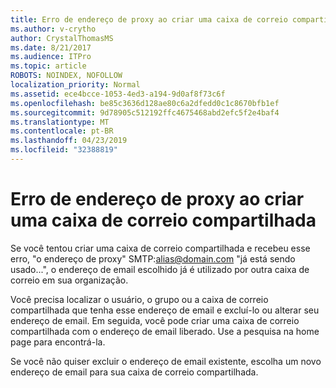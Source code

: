 ```yaml
---
title: Erro de endereço de proxy ao criar uma caixa de correio compartilhada
ms.author: v-crytho
author: CrystalThomasMS
ms.date: 8/21/2017
ms.audience: ITPro
ms.topic: article
ROBOTS: NOINDEX, NOFOLLOW
localization_priority: Normal
ms.assetid: ece4bcce-1053-4ed3-a194-9d0af8f73c6f
ms.openlocfilehash: be85c3636d128ae80c6a2dfedd0c1c8670bfb1ef
ms.sourcegitcommit: 9d78905c512192ffc4675468abd2efc5f2e4baf4
ms.translationtype: MT
ms.contentlocale: pt-BR
ms.lasthandoff: 04/23/2019
ms.locfileid: "32388819"
---
```

# <a name="proxy-address-error-while-creating-a-shared-mailbox"></a>Erro de endereço de proxy ao criar uma caixa de correio compartilhada

Se você tentou criar uma caixa de correio compartilhada e recebeu esse erro, "o endereço de proxy" SMTP:alias@domain.com "já está sendo usado...", o endereço de email escolhido já é utilizado por outra caixa de correio em sua organização.
  
Você precisa localizar o usuário, o grupo ou a caixa de correio compartilhada que tenha esse endereço de email e excluí-lo ou alterar seu endereço de email. Em seguida, você pode criar uma caixa de correio compartilhada com o endereço de email liberado. Use a pesquisa na home page para encontrá-la.
  
Se você não quiser excluir o endereço de email existente, escolha um novo endereço de email para sua caixa de correio compartilhada.
  

